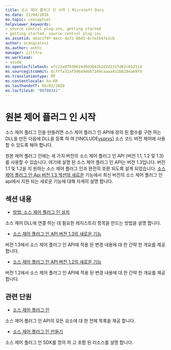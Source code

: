 ```yaml
---
title: 소스 제어 플러그 인 시작 | Microsoft Docs
ms.date: 11/04/2016
ms.topic: conceptual
helpviewer_keywords:
- source control plug-ins, getting started
- getting started, source control plug-ins
ms.assetid: 46ac1f9f-4ecc-4a72-88d3-4c7e1647e1cb
author: acangialosi
ms.author: anthc
manager: jillfra
ms.workload:
- vssdk
ms.openlocfilehash: efc21e07830614d9d3041b2d2d231fd82c652114
ms.sourcegitcommit: 6cfffa72af599a9d667249caaaa411bb28ea69fd
ms.translationtype: MT
ms.contentlocale: ko-KR
ms.lasthandoff: 09/02/2020
ms.locfileid: "80708341"
---
```

# <a name="get-started-with-source-control-plug-ins"></a>원본 제어 플러그 인 시작
소스 제어 플러그 인을 만들려면 소스 제어 플러그 인 API에 정의 된 함수를 구현 하는 DLL을 만든 다음에 DLL을 등록 하 여 [!INCLUDE[vsprvs](../../code-quality/includes/vsprvs_md.md)] 소스 코드 버전 제어에 사용할 수 있도록 해야 합니다.

 원본 제어 플러그 인에는 세 가지 버전의 소스 제어 플러그 인 API (버전 1.1, 1.2 및 1.3)를 사용할 수 있습니다. 여기에 설명 된 소스 제어 플러그 인 API는 버전 1.3입니다. 버전 1.1 및 1.2을 지 원하는 소스 제어 플러그 인과 완전히 호환 되도록 설계 되었습니다. [소스 제어 플러그 인 Api 버전 1.3 섹션의 새로운](../../extensibility/internals/what-s-new-in-the-source-control-plug-in-api-version-1-3.md) 기능에서 최신 버전의 소스 제어 플러그 인 api에서 지원 되는 새로운 기능에 대해 자세히 설명 합니다.

## <a name="in-this-section"></a>섹션 내용
- [방법: 소스 제어 플러그 인 설치](../../extensibility/internals/how-to-install-a-source-control-plug-in.md)

 소스 제어 DLL에 연결 하는 데 필요한 레지스트리 항목을 만드는 방법을 설명 합니다.

- [소스 제어 플러그 인 API 버전 1.3의 새로운 기능](../../extensibility/internals/what-s-new-in-the-source-control-plug-in-api-version-1-3.md)

 버전 1.3에서 소스 제어 플러그 인 API에 적용 된 변경 내용에 대 한 간략 한 개요를 제공 합니다.

- [소스 제어 플러그 인 API 버전 1.2의 새로운 기능](../../extensibility/internals/what-s-new-in-the-source-control-plug-in-api-version-1-2.md)

 버전 1.2에서 소스 제어 플러그 인 API에 적용 된 변경 내용에 대 한 간략 한 개요를 제공 합니다.

## <a name="related-sections"></a>관련 단원
- [소스 제어 플러그 인](../../extensibility/source-control-plug-ins.md)

 소스 제어 플러그 인 API의 모든 요소에 대 한 전체 목록을 제공 합니다.

- [소스 제어 플러그 인 만들기](../../extensibility/internals/creating-a-source-control-plug-in.md)

 소스 제어 플러그 인 SDK를 정의 하 고 포함 된 리소스를 설명 합니다.
